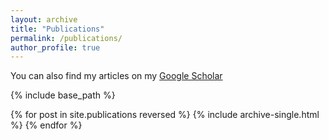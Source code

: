 ```yaml
---
layout: archive
title: "Publications"
permalink: /publications/
author_profile: true
---
```


You can also find my articles on my [Google Scholar](https://scholar.google.com/citations?user=5c52t54AAAAJ&hl=en)

{% include base_path %}

{% for post in site.publications reversed %}
  {% include archive-single.html %}
{% endfor %}
